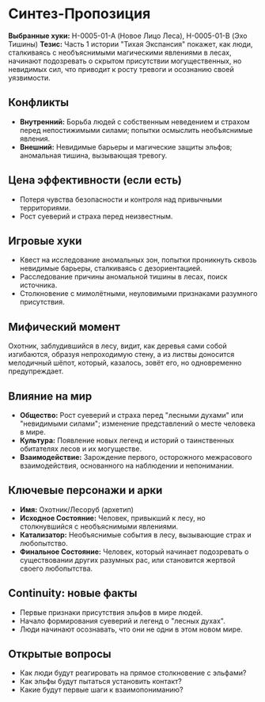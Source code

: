 # Синтез-Пропозиция

**Выбранные хуки:** H-0005-01-A (Новое Лицо Леса), H-0005-01-B (Эхо Тишины)
**Тезис:** Часть 1 истории "Тихая Экспансия" покажет, как люди, сталкиваясь с необъяснимыми магическими явлениями в лесах, начинают подозревать о скрытом присутствии могущественных, но невидимых сил, что приводит к росту тревоги и осознанию своей уязвимости.


## Конфликты
- **Внутренний:** Борьба людей с собственным неведением и страхом перед непостижимыми силами; попытки осмыслить необъяснимые явления.
- **Внешний:** Невидимые барьеры и магические защиты эльфов; аномальная тишина, вызывающая тревогу.

## Цена эффективности (если есть)
- Потеря чувства безопасности и контроля над привычными территориями.
- Рост суеверий и страха перед неизвестным.

## Игровые хуки
- Квест на исследование аномальных зон, попытки проникнуть сквозь невидимые барьеры, сталкиваясь с дезориентацией.
- Расследование причины аномальной тишины в лесах, поиск источника.
- Столкновение с мимолётными, неуловимыми признаками разумного присутствия.

## Мифический момент
Охотник, заблудившийся в лесу, видит, как деревья сами собой изгибаются, образуя непроходимую стену, а из листвы доносится мелодичный шёпот, который, казалось, зовёт его, но одновременно предупреждает.

## Влияние на мир
- **Общество:** Рост суеверий и страха перед "лесными духами" или "невидимыми силами"; изменение представлений о месте человека в мире.
- **Культура:** Появление новых легенд и историй о таинственных обитателях лесов и их могуществе.
- **Взаимодействие:** Зарождение первого, осторожного межрасового взаимодействия, основанного на наблюдении и непонимании.


## Ключевые персонажи и арки
- **Имя:** Охотник/Лесоруб (архетип)
- **Исходное Состояние:** Человек, привыкший к лесу, но столкнувшийся с необъяснимыми явлениями.
- **Катализатор:** Необъяснимые события в лесу, вызывающие страх и любопытство.
- **Финальное Состояние:** Человек, который начинает подозревать о существовании других разумных рас, или становится жертвой своего любопытства.

## Continuity: новые факты
- Первые признаки присутствия эльфов в мире людей.
- Начало формирования суеверий и легенд о "лесных духах".
- Люди начинают осознавать, что они не одни в этом новом мире.

## Открытые вопросы
- Как люди будут реагировать на прямое столкновение с эльфами?
- Как эльфы будут пытаться установить контакт?
- Какие будут первые шаги к взаимопониманию?
